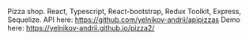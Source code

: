 Pizza shop. React, Typescript, React-bootstrap, Redux Toolkit, Express, Sequelize.
API here: https://github.com/yelnikov-andrii/apipizzas
Demo here: https://yelnikov-andrii.github.io/pizza2/
